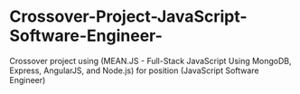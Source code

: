# Crossover-Project-JavaScript-Software-Engineer-
Crossover project using (MEAN.JS - Full-Stack JavaScript Using MongoDB, Express, AngularJS, and Node.js) for position (JavaScript Software Engineer)
